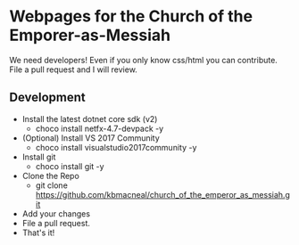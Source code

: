 # Webpages for the Church of the Emporer-as-Messiah

We need developers! Even if you only know css/html you can contribute. File a pull request and I will review.

## Development
- Install the latest dotnet core sdk (v2)
	- choco install netfx-4.7-devpack -y
- (Optional) Install VS 2017 Community
	- choco install visualstudio2017community -y
- Install git
	- choco install git -y
- Clone the Repo
	- git clone https://github.com/kbmacneal/church_of_the_emperor_as_messiah.git
- Add your changes
- File a pull request.
- That's it!
